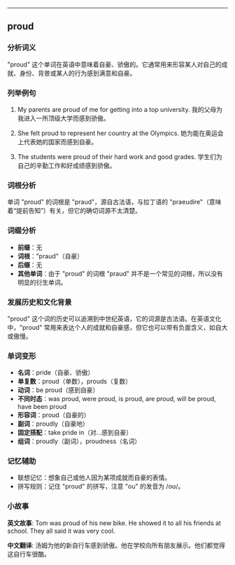 
---------------
## proud
### 分析词义
"proud" 这个单词在英语中意味着自豪、骄傲的。它通常用来形容某人对自己的成就、身份、背景或某人的行为感到满意和自豪。

### 列举例句
1. My parents are proud of me for getting into a top university.
   我的父母为我进入一所顶级大学而感到骄傲。

2. She felt proud to represent her country at the Olympics.
   她为能在奥运会上代表她的国家而感到自豪。

3. The students were proud of their hard work and good grades.
   学生们为自己的辛勤工作和好成绩感到骄傲。

### 词根分析
单词 "proud" 的词根是 "praud"，源自古法语，与拉丁语的 "praeudire"（意味着“提前告知”）有关，但它的确切词源不太清楚。

### 词缀分析
- **前缀**：无
- **词根**："praud"（自豪）
- **后缀**：无
- **其他单词**：由于 "proud" 的词根 "praud" 并不是一个常见的词根，所以没有明显的衍生单词。

### 发展历史和文化背景
"proud" 这个词的历史可以追溯到中世纪英语，它的词源是古法语。在英语文化中，"proud" 常用来表达个人的成就和自豪感，但它也可以带有负面含义，如自大或傲慢。

### 单词变形
- **名词**：pride（自豪、骄傲）
- **单复数**：proud（单数），prouds（复数）
- **动词**：be proud（感到自豪）
- **不同时态**：was proud, were proud, is proud, are proud, will be proud, have been proud
- **形容词**：proud（自豪的）
- **副词**：proudly（自豪地）
- **固定搭配**：take pride in（对...感到自豪）
- **组词**：proudly（副词），proudness（名词）

### 记忆辅助
- 联想记忆：想象自己或他人因为某项成就而自豪的表情。
- 拼写规则：记住 "proud" 的拼写，注意 "ou" 的发音为 /oʊ/。

### 小故事
**英文故事**:
Tom was proud of his new bike. He showed it to all his friends at school. They all said it was very cool.

**中文翻译**:
汤姆为他的新自行车感到骄傲。他在学校向所有朋友展示。他们都觉得这自行车很酷。

